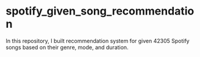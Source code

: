 # spotify_given_song_recommendation
In this repository, I built recommendation system for given 42305 Spotify songs based on their genre, mode, and duration.
